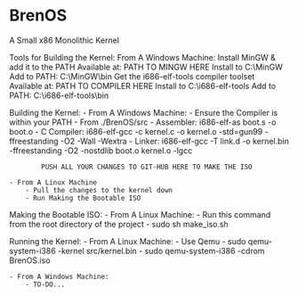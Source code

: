 # BrenOS
A Small x86 Monolithic Kernel


Tools for Building the Kernel:
	From A Windows Machine:
		Install MinGW & add it to the PATH
			Available at: PATH TO MINGW HERE
			Install to C:\MinGW
			Add to PATH: C:\MinGW\bin
		Get the i686-elf-tools compiler toolset
			Available at: PATH TO COMPILER HERE
			Install to C:\i686-elf-tools
			Add to PATH: C:\i686-elf-tools\bin
			
Building the Kernel:
	- From A Windows Machine:
		- Ensure the Compiler is within your PATH
		- From ./BrenOS/src
			- Assembler: i686-elf-as boot.s -o boot.o
			- C Compiler: i686-elf-gcc -c kernel.c -o kernel.o -std=gun99 -ffreestanding -O2 -Wall -Wextra
			- Linker: i686-elf-gcc -T link.d -o kernel.bin -ffreestanding -O2 -nostdlib boot.o kernel.o -lgcc
			
			PUSH ALL YOUR CHANGES TO GIT-HUB HERE TO MAKE THE ISO

	- From A Linux Machine
		- Pull the changes to the kernel down
		- Run Making the Bootable ISO
	
Making the Bootable ISO:
	- From A Linux Machine:
		- Run this command from the root directory of the project
			- sudo sh make_iso.sh
	
Running the Kernel:
	- From A Linux Machine:
		- Use Qemu
			- sudo qemu-system-i386 -kernel src/kernel.bin
			- sudo qemu-system-i386 -cdrom BrenOS.iso
	
	- From A Windows Machine:
		- TO-DO...
	
